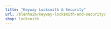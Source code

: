 ```yaml
---
title: "Keyway Locksmith & Security"
url: /blenheim/keyway-locksmith-and-security/
shop: locksmith
---
```

